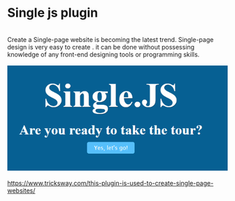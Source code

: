 # Single js plugin
<br>
Create  a Single-page website is becoming the latest trend.  Single-page  design is  very easy to create . it can be done without possessing knowledge of any front-end designing tools or  programming skills.
<br><br>
<img src="single.gif">
<br><br>
<a href="https://www.tricksway.com/this-plugin-is-used-to-create-single-page-websites/"> https://www.tricksway.com/this-plugin-is-used-to-create-single-page-websites/ </a>

